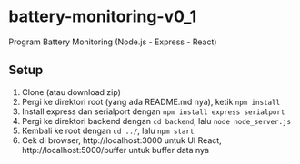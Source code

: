 # battery-monitoring-v0_1
Program Battery Monitoring (Node.js - Express - React)

## Setup
1. Clone (atau download zip)
2. Pergi ke direktori root (yang ada README.md nya), ketik ```npm install```
3. Install express dan serialport dengan ```npm install express serialport```
4. Pergi ke direktori backend dengan ```cd backend```, lalu ```node node_server.js```
5. Kembali ke root dengan ```cd ../```, lalu ```npm start```
6. Cek di browser, http://localhost:3000 untuk UI React, http://localhost:5000/buffer untuk buffer data nya

